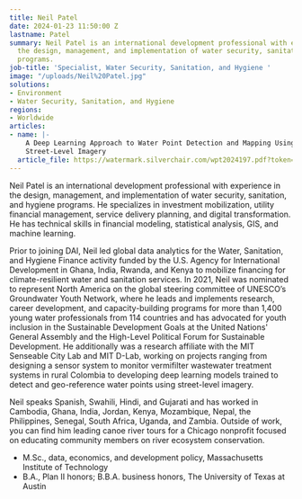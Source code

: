 ```yaml
---
title: Neil Patel
date: 2024-01-23 11:50:00 Z
lastname: Patel
summary: Neil Patel is an international development professional with experience in
  the design, management, and implementation of water security, sanitation, and hygiene
  programs.
job-title: 'Specialist, Water Security, Sanitation, and Hygiene '
image: "/uploads/Neil%20Patel.jpg"
solutions:
- Environment
- Water Security, Sanitation, and Hygiene
regions:
- Worldwide
articles:
- name: |-
    A Deep Learning Approach to Water Point Detection and Mapping Using
    Street-Level Imagery
  article_file: https://watermark.silverchair.com/wpt2024197.pdf?token=AQECAHi208BE49Ooan9kkhW_Ercy7Dm3ZL_9Cf3qfKAc485ysgAABCAwggQcBgkqhkiG9w0BBwagggQNMIIECQIBADCCBAIGCSqGSIb3DQEHATAeBglghkgBZQMEAS4wEQQMzTzZfW6m4UMx9SF-AgEQgIID0zQFUBsrwV047WhjCX8mDpHfVBPJoORfsNTZCXveulOKgxJvgf-0bCGOMXVwr1EV74spmqLj4NFw_R8hbrzFBSomeVcigN-92tPlyKkBs8KBXjq1VAuqw9ffW_symZQ1Y0kgiDVW8aiqu0WD_1J68srK_1VVL_Gut-oPtYETWzBam_NU1ypbA8bHYJtHmVhwfikM8Tu0zkB8Jgcivvyy2JhpY11ESFjH37YW8jh_JBqmVrk80wipSMY_byn1EQ8wLg8R-KlUP52zVHgxWuCPToarLuqDHL1dDjwEgfAtWku0cs31P-dUm-NlRYWiSPq71QzZz6j208ug9wqoe3HA9YyrSV5BsWJAI4cpgIP5vxqKAlLy41ZEThUM9I3yyuHPcb3oaLo08ljyR4kNQc5WJXC50lNnKUiG1rSa5BAM2-DxBJhhl5Pn8E3vZZwGhc2ndbUN5hTGhKEMhXrs9FxtPboMDH33VKGZgtmVEoPaX4Ka-nU9C_6wWo4FQQwN7nGLFAq-d4w9VIudM5MNpWzgz-58nLyPDgJeTweUpqDZCumTP5-qgeAxzPtX6tLth35q2bF3pBEtJnzzTlj9PzjJm3Ndiqm4KnOiscmoejln2h7SQDDb_cr_rZrT3RlOK8-7RKCb_CbVCnMzPpxLPuU3KAZbqZ35b7ethJMWcvHMA45zlck8htnInMJoy5A1byE8dEVdke4IdIdGqVLo0Jv6fADu5S9ZGusd6QuZkshA7vZJMzlY_7liUQksrKG1ZwJNeECxQn-gy_PmUHp-uO45V8LgCUHdRd3NIOQQemKiCAoqAEMJZsGHiJoFVAJng28qTUNjzo-uMRjfWIr40btWo7Ay0MWQkC8R0W6NymtzyoQ_2bQ_dJdTm0nRyX5ySqhTLwWnM9w9xjDWvHoE0vURSJzwWaqRpk9QAeXA4MbCrDXz3l1gfbGwN39jyNrjXJmkbyx7m3ZE6sBXE_QwCEpnmbtwoGURQm31Az7ZJi1-NFwu35jHNJYaVI76l0nqAwZ8gbYtcwcdts6O8wPKjYoI_stEkuzTUf2Q6O1ld86hILpG0ixEXIJZ1v5YsRhpHU8TQZiC88dSrbAzcm5TJawKe-T-6vuWVTX8xzIxRYHv1ST6tn6AYSfUdkOMDN2O04rqTPPAKLKPJcmX-f9yQYyOL_bZcUOKgkemG4GmugLEGG5IteruENpuiwOfGDmmvKNh8XxfUK4BjuMmeXfiItTvjqOCJnBVZrREuR70peOcKueB_Q_VKrhn1Y3cOUaThph8Ks-NiAnyaaqafDN0L0f1-byV_DY
---
```


Neil Patel is an international development professional with experience in the design, management, and implementation of water security, sanitation, and hygiene programs. He specializes in investment mobilization, utility financial management, service delivery planning, and digital transformation. He has technical skills in financial modeling, statistical analysis, GIS, and machine learning.
 
Prior to joining DAI, Neil led global data analytics for the Water, Sanitation, and Hygiene Finance activity funded by the U.S. Agency for International Development in Ghana, India, Rwanda, and Kenya to mobilize financing for climate-resilient water and sanitation services. In 2021, Neil was nominated to represent North America on the global steering committee of UNESCO’s Groundwater Youth Network, where he leads and implements research, career development, and capacity-building programs for more than 1,400 young water professionals from 114 countries and has advocated for youth inclusion in the Sustainable Development Goals at the United Nations' General Assembly and the High-Level Political Forum for Sustainable Development. He additionally was a research affiliate with the MIT Senseable City Lab and MIT D-Lab, working on projects ranging from designing a sensor system to monitor vermifilter wastewater treatment systems in rural Colombia to developing deep learning models trained to detect and geo-reference water points using street-level imagery.
 
Neil speaks Spanish, Swahili, Hindi, and Gujarati and has worked in Cambodia, Ghana, India, Jordan, Kenya, Mozambique, Nepal, the Philippines, Senegal, South Africa, Uganda, and Zambia. Outside of work, you can find him leading canoe river tours for a Chicago nonprofit focused on educating community members on river ecosystem conservation.
 
* M.Sc., data, economics, and development policy, Massachusetts Institute of Technology
* B.A., Plan II honors; B.B.A. business honors, The University of Texas at Austin